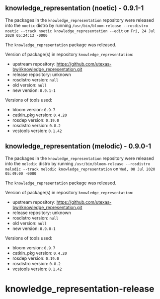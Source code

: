 ## knowledge_representation (noetic) - 0.9.1-1

The packages in the `knowledge_representation` repository were released into the `noetic` distro by running `/usr/bin/bloom-release --rosdistro noetic --track noetic knowledge_representation --edit` on `Fri, 24 Jul 2020 05:24:13 -0000`

The `knowledge_representation` package was released.

Version of package(s) in repository `knowledge_representation`:

- upstream repository: https://github.com/utexas-bwi/knowledge_representation.git
- release repository: unknown
- rosdistro version: `null`
- old version: `null`
- new version: `0.9.1-1`

Versions of tools used:

- bloom version: `0.9.7`
- catkin_pkg version: `0.4.20`
- rosdep version: `0.19.0`
- rosdistro version: `0.8.2`
- vcstools version: `0.1.42`


## knowledge_representation (melodic) - 0.9.0-1

The packages in the `knowledge_representation` repository were released into the `melodic` distro by running `/usr/bin/bloom-release --rosdistro melodic --track melodic knowledge_representation` on `Wed, 08 Jul 2020 05:49:00 -0000`

The `knowledge_representation` package was released.

Version of package(s) in repository `knowledge_representation`:

- upstream repository: https://github.com/utexas-bwi/knowledge_representation.git
- release repository: unknown
- rosdistro version: `null`
- old version: `null`
- new version: `0.9.0-1`

Versions of tools used:

- bloom version: `0.9.7`
- catkin_pkg version: `0.4.20`
- rosdep version: `0.19.0`
- rosdistro version: `0.8.2`
- vcstools version: `0.1.42`


# knowledge_representation-release